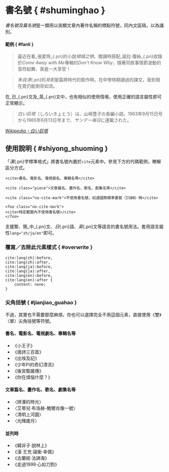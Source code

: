 <style scoped>
#fanli {
    margin-top: 3em;
}
</style>



書名號 { #shuminghao }
===

<dfn>書名號及篇名號</dfn>是一類用以突顯文章內著作名稱的標點符號，同內文區隔，以為識別。



#### 範例 { #fanli }

> 最近在看_張愛玲_{.pn}的小說<cite>傾城之戀</cite>。閱讀時搭配_諾拉·瓊絲_{.pn}收錄於<cite lang="en-GB">Come Away with Me</cite>專輯的<cite class="piece" lang="en-GB">Don't Know Why</cite>，隨著同故事情節波動的音符起舞，真是一大享受！

<!---->

> _朱自清_{.pn}的<cite class="piece">背影</cite>是篇跨時代的鉅作啊。在中學時期讀過的課文，我到現在竟仍能倒背如流。


在_日_{.pn}文及_英_{.pn}文中，也有相似的使用情境，使用正確的語言屬性​即可正常顯示。

<blockquote lang="ja" markdown="1">
<cite>白い巨塔</cite>（しろいきょとう）は、山崎豊子の長編小説。1963年9月15日号から1965年6月13日号まで、<cite>サンデー毎日</cite>に連載された。
</blockquote>

<p class="cite"><cite><a href="http://ja.wikipedia.org/wiki/白い巨塔">Wikipedia・白い巨塔</a></cite></p>



使用說明 { #shiyong_shuoming }
---

「_漢_{.pn}字標準格式」將書名號內置於`cite`元素中。參見下方的代碼範例，瞭解區分方式。

    <cite>書名、電影名、電視劇名、專輯名等</cite>

    <cite class="piece">文章篇名、畫作名、歌名、劇集名等</cite>

<!---->

    <cite class="no-cite-mark">不使用書名號，如遇國際標準書號（ISBN）時</cite>

    <foo class="no-cite-mark">
    <cite>特定範圍內不使用書名號</cite>
    </foo>

支援繁、簡_中_{.pn}文、_日_{.pn}語、_英_{.pn}文等語言的書名號用法。套用語言屬性`lang="zh/​ja/​en"`即可。


### 覆寫／去除此元素樣式 { #overwrite }

    cite:lang(zh):before,
    cite:lang(zh):after,
    cite:lang(ja):before,
    cite:lang(ja):after,
    cite:lang(en):before,
    cite:lang(en):after {
        content: none;
    }


### 尖角括號 { #jianjiao_guahao }

不過，其實也不需要那麼麻煩，你也可以選擇完全不用這個元素，直接使用《雙》〈單〉尖角括號等符號。


#### 書名、電影名、電視劇名、專輯名等

* 《小王子》
* 《唐詩三百首》
* 《出埃及記》
* 《少年Pi的奇幻漂流》
* 《後宮甄媛傳》
* 《你在煩惱什麼？》


#### 文章篇名、畫作名、歌名、劇集名等

* 〈拼湊的時光〉
* 〈艾蒂兒·布洛赫-鮑爾肖像一號〉
* 〈清明上河圖〉
* 〈光輝歲月〉


#### 並列時

* 《韓非子·說林上》
* 《漢·王充·論衡·幸偶》
* 《古蘭經·法諦海》
* 《走過1999·心如刀割》








